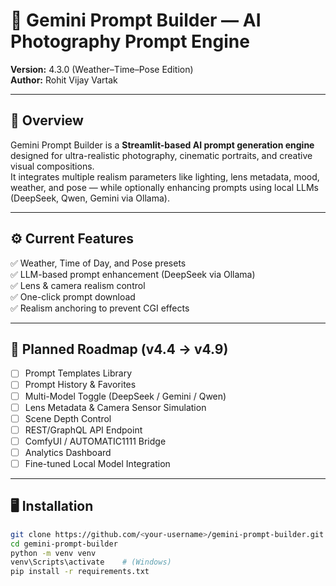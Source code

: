 # 📸 Gemini Prompt Builder — AI Photography Prompt Engine  
**Version:** 4.3.0 (Weather–Time–Pose Edition)  
**Author:** Rohit Vijay Vartak  

---

## 🧠 Overview
Gemini Prompt Builder is a **Streamlit-based AI prompt generation engine** designed for ultra-realistic photography, cinematic portraits, and creative visual compositions.  
It integrates multiple realism parameters like lighting, lens metadata, mood, weather, and pose — while optionally enhancing prompts using local LLMs (DeepSeek, Qwen, Gemini via Ollama).

---

## ⚙️ Current Features
✅ Weather, Time of Day, and Pose presets  
✅ LLM-based prompt enhancement (DeepSeek via Ollama)  
✅ Lens & camera realism control  
✅ One-click prompt download  
✅ Realism anchoring to prevent CGI effects  

---

## 🧱 Planned Roadmap (v4.4 → v4.9)
- [ ] Prompt Templates Library  
- [ ] Prompt History & Favorites  
- [ ] Multi-Model Toggle (DeepSeek / Gemini / Qwen)  
- [ ] Lens Metadata & Camera Sensor Simulation  
- [ ] Scene Depth Control  
- [ ] REST/GraphQL API Endpoint  
- [ ] ComfyUI / AUTOMATIC1111 Bridge  
- [ ] Analytics Dashboard  
- [ ] Fine-tuned Local Model Integration  

---

## 🖥️ Installation
```bash
git clone https://github.com/<your-username>/gemini-prompt-builder.git
cd gemini-prompt-builder
python -m venv venv
venv\Scripts\activate    # (Windows)
pip install -r requirements.txt
